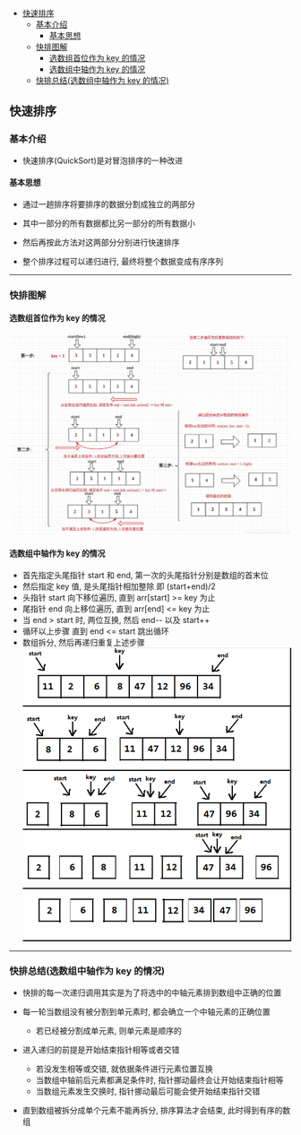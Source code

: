 <!-- TOC -->

- [快速排序](#快速排序)
    - [基本介绍](#基本介绍)
        - [基本思想](#基本思想)
    - [快排图解](#快排图解)
        - [选数组首位作为 key 的情况](#选数组首位作为-key-的情况)
        - [选数组中轴作为 key 的情况](#选数组中轴作为-key-的情况)
    - [快排总结(选数组中轴作为 key 的情况)](#快排总结选数组中轴作为-key-的情况)

<!-- /TOC -->

## 快速排序
### 基本介绍
- 快速排序(QuickSort)是对冒泡排序的一种改进

#### 基本思想  
- 通过一趟排序将要排序的数据分割成独立的两部分

- 其中一部分的所有数据都比另一部分的所有数据小

- 然后再按此方法对这两部分分别进行快速排序

- 整个排序过程可以递归进行, 最终将整个数据变成有序序列

****
### 快排图解
#### 选数组首位作为 key 的情况
![首位快排](../99.images/2020-05-18-09-48-38.png)

#### 选数组中轴作为 key 的情况
- 首先指定头尾指针 start 和 end, 第一次的头尾指针分别是数组的首末位
- 然后指定 key 值, 是头尾指针相加整除 即 (start+end)/2
- 头指针 start 向下移位遍历, 直到 arr[start] >= key 为止
- 尾指针 end 向上移位遍历, 直到 arr[end] <= key 为止
- 当 end > start 时, 两位互换, 然后 end-- 以及 start++
- 循环以上步骤 直到 end <= start 跳出循环
- 数组拆分, 然后再递归重复上述步骤
![中轴快排](../99.images/2020-05-18-17-09-33.png)

****
### 快排总结(选数组中轴作为 key 的情况)
- 快排的每一次递归调用其实是为了将选中的中轴元素排到数组中正确的位置

- 每一轮当数组没有被分割到单元素时, 都会确立一个中轴元素的正确位置
  - 若已经被分割成单元素, 则单元素是顺序的

- 进入递归的前提是开始结束指针相等或者交错
  - 若没发生相等或交错, 就依据条件进行元素位置互换
  - 当数组中轴前后元素都满足条件时, 指针挪动最终会让开始结束指针相等
  - 当数组元素发生交换时, 指针挪动最后可能会使开始结束指针交错

- 直到数组被拆分成单个元素不能再拆分, 排序算法才会结束, 此时得到有序的数组
